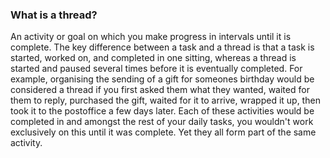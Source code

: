### What is a thread?

An activity or goal on which you make progress in intervals until it is complete. The key difference between a task and a thread is that a task is started, worked on, and completed in one sitting, whereas a thread is started and paused several times before it is eventually completed. For example, organising the sending of a gift for someones birthday would be considered a thread if you first asked them what they wanted, waited for them to reply, purchased the gift, waited for it to arrive, wrapped it up, then took it to the postoffice a few days later. Each of these activities would be completed in and amongst the rest of your daily tasks, you wouldn't work exclusively on this until it was complete. Yet they all form part of the same activity.
